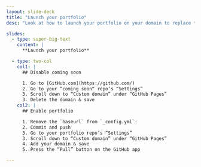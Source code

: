 ```yaml
---
layout: slide-deck
title: "Launch your portfolio"
desc: "Look at how to launch your portfolio on your domain to replace the coming soon page."

slides:
  - type: super-big-text
    content: |
      **Launch your portfolio**

  - type: two-col
    col1: |
      ## Disable coming soon

      1. Go to [GitHub.com](https://github.com/)
      2. Go to your “coming soon“ repo’s “Settings”
      3. Scroll down to “Custom domain” under “GitHub Pages”
      3. Delete the domain & save
    col2: |
      ## Enable portfolio

      1. Remove the `baseurl` from `_config.yml`:
      2. Commit and push
      3. Go to your portfolio repo’s “Settings”
      3. Scroll down to “Custom domain” under “GitHub Pages”
      4. Add your domain & save
      5. Press the “Pull” button on the GitHub app

---
```

